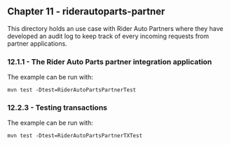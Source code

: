 Chapter 11 - riderautoparts-partner
-----------------------------------

This directory holds an use case with Rider Auto Partners where they have developed an audit log to keep track of every
incoming requests from partner applications.

### 12.1.1 - The Rider Auto Parts partner integration application

The example can be run with:

    mvn test -Dtest=RiderAutoPartsPartnerTest

### 12.2.3 - Testing transactions

The example can be run with:

    mvn test -Dtest=RiderAutoPartsPartnerTXTest


